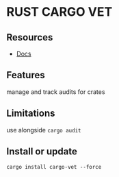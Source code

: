 # RUST CARGO VET

## Resources
- [Docs](https://mozilla.github.io/cargo-vet/)

## Features
manage and track audits for crates

## Limitations
use alongside `cargo audit`

## Install or update
`cargo install cargo-vet --force`